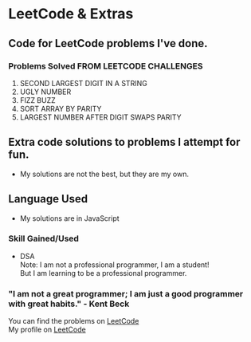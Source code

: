# LeetCode & Extras

## Code for LeetCode problems I've done.

### Problems Solved FROM LEETCODE CHALLENGES
1. SECOND LARGEST DIGIT IN A STRING
2. UGLY NUMBER
3. FIZZ BUZZ
4. SORT ARRAY BY PARITY 
5. LARGEST NUMBER AFTER DIGIT SWAPS PARITY

## Extra code solutions to problems I attempt for fun.      

* My solutions are not the best, but they are my own.

## Language Used
* My solutions are in JavaScript

### Skill Gained/Used
* DSA  
Note: I am not a professional programmer, I am a student!    
But I am learning to be a professional programmer.

### "I am not a great programmer; I am just a good programmer with great habits." - Kent Beck     

You can find the problems on [LeetCode](https://leetcode.com/problemset/algorithms/)   
My profile on [LeetCode](https://leetcode.com/meekyberry/)
